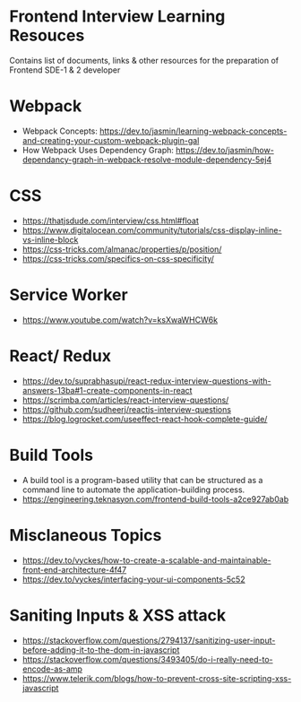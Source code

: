 # Frontend Interview Learning Resouces
Contains list of documents, links &amp; other resources for the preparation of Frontend SDE-1 & 2 developer

# Webpack
- Webpack Concepts: https://dev.to/jasmin/learning-webpack-concepts-and-creating-your-custom-webpack-plugin-gal
- How Webpack Uses Dependency Graph: https://dev.to/jasmin/how-dependancy-graph-in-webpack-resolve-module-dependency-5ej4

# CSS
- https://thatjsdude.com/interview/css.html#float
- https://www.digitalocean.com/community/tutorials/css-display-inline-vs-inline-block
- https://css-tricks.com/almanac/properties/p/position/
- https://css-tricks.com/specifics-on-css-specificity/

# Service Worker
- https://www.youtube.com/watch?v=ksXwaWHCW6k

# React/ Redux 
- https://dev.to/suprabhasupi/react-redux-interview-questions-with-answers-13ba#1-create-components-in-react
- https://scrimba.com/articles/react-interview-questions/
- https://github.com/sudheerj/reactjs-interview-questions
- https://blog.logrocket.com/useeffect-react-hook-complete-guide/

# Build Tools
- A build tool is a program-based utility that can be structured as a command line to automate the application-building process.
- https://engineering.teknasyon.com/frontend-build-tools-a2ce927ab0ab

# Misclaneous Topics
- https://dev.to/vyckes/how-to-create-a-scalable-and-maintainable-front-end-architecture-4f47
- https://dev.to/vyckes/interfacing-your-ui-components-5c52

# Saniting Inputs & XSS attack
- https://stackoverflow.com/questions/2794137/sanitizing-user-input-before-adding-it-to-the-dom-in-javascript
- https://stackoverflow.com/questions/3493405/do-i-really-need-to-encode-as-amp
- https://www.telerik.com/blogs/how-to-prevent-cross-site-scripting-xss-javascript
